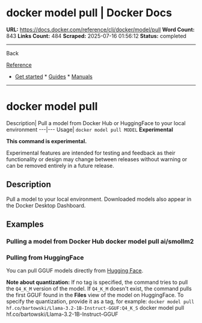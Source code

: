 # docker model pull | Docker Docs

**URL:** https://docs.docker.com/reference/cli/docker/model/pull
**Word Count:** 843
**Links Count:** 484
**Scraped:** 2025-07-16 01:56:12
**Status:** completed

---

Back

[Reference](https://docs.docker.com/reference/)

  * [Get started](https://docs.docker.com/get-started/)   * [Guides](https://docs.docker.com/guides/)   * [Manuals](https://docs.docker.com/manuals/)

* * *

# docker model pull

Description| Pull a model from Docker Hub or HuggingFace to your local environment   ---|---   Usage| `docker model pull MODEL`      **Experimental**

**This command is experimental.**

Experimental features are intended for testing and feedback as their functionality or design may change between releases without warning or can be removed entirely in a future release.

## Description

Pull a model to your local environment. Downloaded models also appear in the Docker Desktop Dashboard.

## Examples

### Pulling a model from Docker Hub               docker model pull ai/smollm2     

### Pulling from HuggingFace

You can pull GGUF models directly from [Hugging Face](https://huggingface.co/models?library=gguf).

**Note about quantization:** If no tag is specified, the command tries to pull the `Q4_K_M` version of the model. If `Q4_K_M` doesn't exist, the command pulls the first GGUF found in the **Files** view of the model on HuggingFace. To specify the quantization, provide it as a tag, for example: `docker model pull hf.co/bartowski/Llama-3.2-1B-Instruct-GGUF:Q4_K_S`               docker model pull hf.co/bartowski/Llama-3.2-1B-Instruct-GGUF